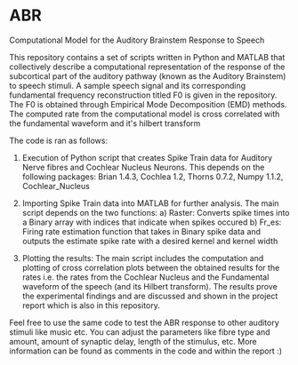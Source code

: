 # ABR
Computational Model for the Auditory Brainstem Response to Speech 

This repository contains a set of scripts written in Python and MATLAB that collectively describe a computational representation of the response of the subcortical part of the auditory pathway (known as the Auditory Brainstem) to speech stimuli. A sample speech signal and its corresponding fundamental frequency reconstruction titled F0 is given in the repository. The F0 is obtained through Empirical Mode Decomposition (EMD) methods. The computed rate from the computational model is cross correlated with the fundamental waveform and it's hilbert transform 

The code is ran as follows: 

1. Execution of Python script that creates Spike Train data for Auditory Nerve fibres and Cochlear Nucleus Neurons. This depends on the following packages: Brian 1.4.3, Cochlea 1.2, Thorns 0.7.2, Numpy 1.1.2, Cochlear_Nucleus

2. Importing Spike Train data into MATLAB for further analysis. The main script depends on the two functions: 
a) Raster: Converts spike times into a Binary array with indices that indicate when spikes occured
b) Fr_es: Firing rate estimation function that takes in Binary spike data and outputs the estimate spike rate with a desired kernel and kernel width 

3. Plotting the results: The main script includes the computation and plotting of cross correlation plots between the obtained results for the rates i.e. the rates from the Cochlear Nucleus and the Fundamental waveform of the speech (and its Hilbert transform). The results prove the experimental findings and are discussed and shown in the project report which is also in this repository.

Feel free to use the same code to test the ABR response to other auditory stimuli like music etc. You can adjust the parameters like fibre type and amount, amount of synaptic delay, length of the stimulus, etc. More information can be found as comments in the code and within the report :) 

